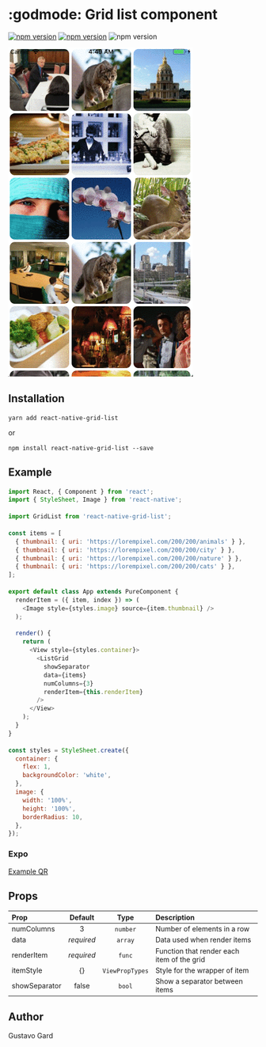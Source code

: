 # :godmode: Grid list component

<p align="left">
  <a href="https://npmjs.org/package/react-native-grid-list"><img alt="npm version" src="http://img.shields.io/npm/v/react-native-grid-list.svg"></a>
  <a href="https://npmjs.org/package/react-native-grid-list"><img alt="npm version" src="http://img.shields.io/npm/dm/react-native-grid-list.svg"></a>
  <img alt="npm version" src="https://travis-ci.org/gusgard/react-native-grid-list.svg?branch=master">
</p>

![Demo](./demo.gif)

## Installation

```
yarn add react-native-grid-list
```

or

```
npm install react-native-grid-list --save
```

## Example

```js
import React, { Component } from 'react';
import { StyleSheet, Image } from 'react-native';

import GridList from 'react-native-grid-list';

const items = [
  { thumbnail: { uri: 'https://lorempixel.com/200/200/animals' } },
  { thumbnail: { uri: 'https://lorempixel.com/200/200/city' } },
  { thumbnail: { uri: 'https://lorempixel.com/200/200/nature' } },
  { thumbnail: { uri: 'https://lorempixel.com/200/200/cats' } },
];

export default class App extends PureComponent {
  renderItem = ({ item, index }) => (
    <Image style={styles.image} source={item.thumbnail} />
  );

  render() {
    return (
      <View style={styles.container}>
        <ListGrid
          showSeparator
          data={items}
          numColumns={3}
          renderItem={this.renderItem}
        />
      </View>
    );
  }
}

const styles = StyleSheet.create({
  container: {
    flex: 1,
    backgroundColor: 'white',
  },
  image: {
    width: '100%',
    height: '100%',
    borderRadius: 10,
  },
});
```

### Expo

[Example QR](https://snack.expo.io/girdList)

## Props

| Prop          |  Default   |      Type       | Description                                |
| :------------ | :--------: | :-------------: | :----------------------------------------- |
| numColumns    |     3      |    `number`     | Number of elements in a row                |
| data          | _required_ |     `array`     | Data used when render items                |
| renderItem    | _required_ |     `func`      | Function that render each item of the grid |
| itemStyle     |     {}     | `ViewPropTypes` | Style for the wrapper of item              |
| showSeparator |   false    |     `bool`      | Show a separator between items             |

## Author

Gustavo Gard
